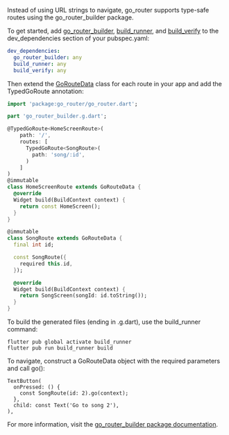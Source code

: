 Instead of using URL strings to navigate, go_router supports
type-safe routes using the go_router_builder package. 

To get started, add [go_router_builder][], [build_runner][], and
[build_verify][] to the dev_dependencies section of your pubspec.yaml:

```yaml
dev_dependencies:
  go_router_builder: any
  build_runner: any
  build_verify: any
```

Then extend the [GoRouteData](https://pub.dev/documentation/go_router/latest/go_router/GoRouteData-class.html) class for each route in your app and add the
TypedGoRoute annotation:

```dart
import 'package:go_router/go_router.dart';

part 'go_router_builder.g.dart';

@TypedGoRoute<HomeScreenRoute>(
    path: '/',
    routes: [
      TypedGoRoute<SongRoute>(
        path: 'song/:id',
      )
    ]
)
@immutable
class HomeScreenRoute extends GoRouteData {
  @override
  Widget build(BuildContext context) {
    return const HomeScreen();
  }
}

@immutable
class SongRoute extends GoRouteData {
  final int id;

  const SongRoute({
    required this.id,
  });

  @override
  Widget build(BuildContext context) {
    return SongScreen(songId: id.toString());
  }
}
```

To build the generated files (ending in .g.dart), use the build_runner command:

```
flutter pub global activate build_runner
flutter pub run build_runner build
```

To navigate, construct a GoRouteData object with the required parameters and
call go():

```
TextButton(
  onPressed: () {
    const SongRoute(id: 2).go(context);
  },
  child: const Text('Go to song 2'),
),
```

For more information, visit the [go_router_builder
package documentation](https://pub.dev/documentation/go_router_builder/latest/).

[go_router_builder]: https://pub.dev/packages/go_router_builder
[build_runner]: https://pub.dev/packages/build_runner
[build_verify]: https://pub.dev/packages/build_verify